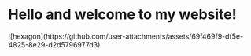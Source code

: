<h1>Hello and welcome to my website!</h1>
![hexagon](https://github.com/user-attachments/assets/69f469f9-df5e-4825-8e29-d2d5796977d3)

